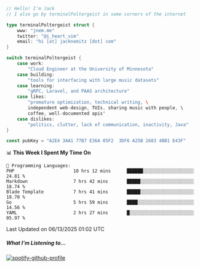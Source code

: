 ```go
// Hello! I'm Jack
// I also go by terminalPoltergeist in some corners of the internet

type terminalPoltergeist struct {
    www: "jnem.me"
    twitter: "@i_heart_vim"
    email: "hi [at] jacknemitz [dot] com"
}

switch terminalPoltergeist {
    case work:
        "Cloud Engineer at the University of Minnesota"
    case building:
        "tools for interfacing with large music datasets"
    case learning:
        "gRPC, Laravel, and PAAS architecture"
    case likes:
        "premature optimization, technical writing, \
        independent web-design, TUIs, sharing music with people, \
        coffee, well-documented apis"
    case dislikes:
        "politics, clutter, lack of communication, inactivity, Java"
}

const pubKey = "A2E4 3AA1 77B7 E36A 05F2  3DF6 A25B 2683 4BB1 E43F"
```

<!--START_SECTION:waka-->
📊 **This Week I Spent My Time On** 

```text
💬 Programming Languages: 
PHP                      10 hrs 12 mins      ██████░░░░░░░░░░░░░░░░░░░   24.81 % 
Markdown                 7 hrs 42 mins       █████░░░░░░░░░░░░░░░░░░░░   18.74 % 
Blade Template           7 hrs 41 mins       █████░░░░░░░░░░░░░░░░░░░░   18.70 % 
Go                       5 hrs 59 mins       ████░░░░░░░░░░░░░░░░░░░░░   14.56 % 
YAML                     2 hrs 27 mins       █░░░░░░░░░░░░░░░░░░░░░░░░   05.97 % 
```


 Last Updated on 06/13/2025 01:02 UTC
<!--END_SECTION:waka-->

##### What I'm Listening to...

[![spotify-github-profile](https://jnem.me/listening-item?maxAge=2592000)](https://jnem.me/listening)
